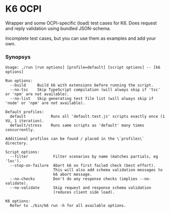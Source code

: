 # K6 OCPI

Wrapper and some OCPI-specific (load) test cases for K6.
Does request and reply validation using bundled JSON-schema.

Incomplete test cases, but you can use them as examples and add your own.

### Synopsys

```
Usage: ./run [run options] [profile=default] [script options] -- [k6 options]

Run options:
  --build     Build k6 with extensions before running the script.
  --no-tsc    Skip TypeScript compilation (will always skip if 'tsc' or 'npm' are not available).
  --no-list   Skip generating test file list (will always skip if 'node' or 'npm' are not available).

Default profiles:
  default           Runs all 'default.test.js' scripts exactly once (1 VU, 1 iteration).
  default/stress    Runs same scripts as 'default' many times concurrently.

Additional profiles can be found / placed in the \`profiles\` directory.

Script options:
  --filter           Filter scenarios by name (matches partials, eg 'loc').
  --stop-on-failure  Abort k6 on first failed check (best effort).
                     This will also add schema validation messages to
                     k6 abort message.
  --no-checks        Don't do any response checks (implies --no-validate).
  --no-validate      Skip request and response schema validation
                     (reduces client side load).

K6 options:
  Refer to ./bin/k6 run -h for all available options.
```
